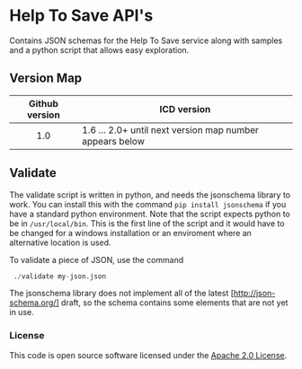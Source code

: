 
# Help To Save API's

Contains JSON schemas for the Help To Save service along with samples and a python script that allows easy exploration.

## Version Map

| Github version | ICD version |
|:----------------:|-------------|
|1.0|1.6 ... 2.0+ until next version map number appears below|

## Validate

The validate script is written in python, and needs the jsonschema library to work. You can install this with the command ```pip install jsonschema``` if you have a standard python environment. Note that the script expects python to be in ```/usr/local/bin```.  This is the first line of the script and it would have to be changed for a windows installation or an enviroment where an alternative location is used. 

To validate a piece of JSON, use the command

```python
 ./validate my-json.json
```

The jsonschema library does not implement all of the latest [http://json-schema.org/] draft, so the schema contains some elements that are not yet in use.

### License

This code is open source software licensed under the [Apache 2.0 License]("http://www.apache.org/licenses/LICENSE-2.0.html").
​    
